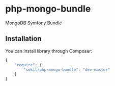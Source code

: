 php-mongo-bundle
================

MongoDB Symfony Bundle

Installation
------------

You can install library through Composer:
```javascript
{
    "require": {
        "sokil/php-mongo-bundle": "dev-master"
    }
}
```
